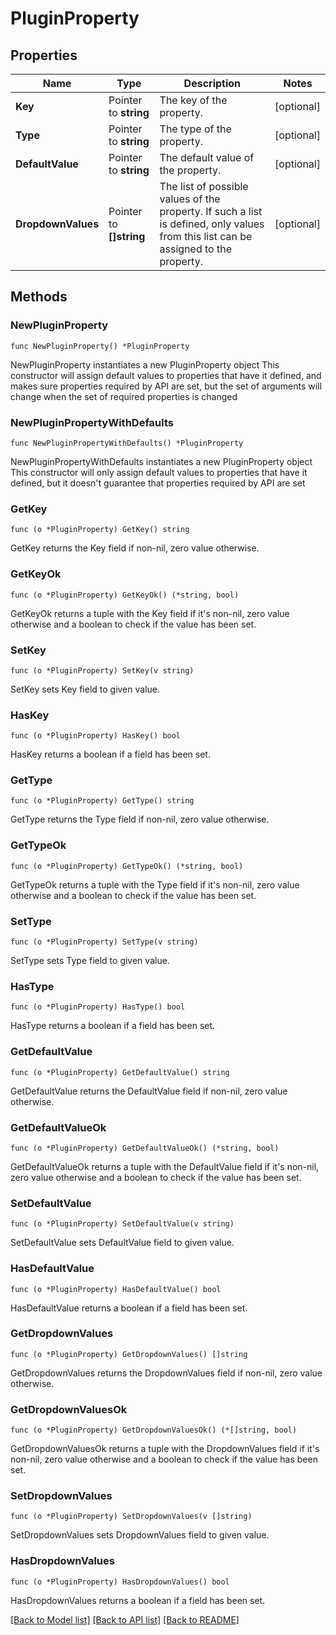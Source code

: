 # PluginProperty

## Properties

Name | Type | Description | Notes
------------ | ------------- | ------------- | -------------
**Key** | Pointer to **string** | The key of the property. | [optional] 
**Type** | Pointer to **string** | The type of the property. | [optional] 
**DefaultValue** | Pointer to **string** | The default value of the property. | [optional] 
**DropdownValues** | Pointer to **[]string** | The list of possible values of the property.    If such a list is defined, only values from this list can be assigned to the property. | [optional] 

## Methods

### NewPluginProperty

`func NewPluginProperty() *PluginProperty`

NewPluginProperty instantiates a new PluginProperty object
This constructor will assign default values to properties that have it defined,
and makes sure properties required by API are set, but the set of arguments
will change when the set of required properties is changed

### NewPluginPropertyWithDefaults

`func NewPluginPropertyWithDefaults() *PluginProperty`

NewPluginPropertyWithDefaults instantiates a new PluginProperty object
This constructor will only assign default values to properties that have it defined,
but it doesn't guarantee that properties required by API are set

### GetKey

`func (o *PluginProperty) GetKey() string`

GetKey returns the Key field if non-nil, zero value otherwise.

### GetKeyOk

`func (o *PluginProperty) GetKeyOk() (*string, bool)`

GetKeyOk returns a tuple with the Key field if it's non-nil, zero value otherwise
and a boolean to check if the value has been set.

### SetKey

`func (o *PluginProperty) SetKey(v string)`

SetKey sets Key field to given value.

### HasKey

`func (o *PluginProperty) HasKey() bool`

HasKey returns a boolean if a field has been set.

### GetType

`func (o *PluginProperty) GetType() string`

GetType returns the Type field if non-nil, zero value otherwise.

### GetTypeOk

`func (o *PluginProperty) GetTypeOk() (*string, bool)`

GetTypeOk returns a tuple with the Type field if it's non-nil, zero value otherwise
and a boolean to check if the value has been set.

### SetType

`func (o *PluginProperty) SetType(v string)`

SetType sets Type field to given value.

### HasType

`func (o *PluginProperty) HasType() bool`

HasType returns a boolean if a field has been set.

### GetDefaultValue

`func (o *PluginProperty) GetDefaultValue() string`

GetDefaultValue returns the DefaultValue field if non-nil, zero value otherwise.

### GetDefaultValueOk

`func (o *PluginProperty) GetDefaultValueOk() (*string, bool)`

GetDefaultValueOk returns a tuple with the DefaultValue field if it's non-nil, zero value otherwise
and a boolean to check if the value has been set.

### SetDefaultValue

`func (o *PluginProperty) SetDefaultValue(v string)`

SetDefaultValue sets DefaultValue field to given value.

### HasDefaultValue

`func (o *PluginProperty) HasDefaultValue() bool`

HasDefaultValue returns a boolean if a field has been set.

### GetDropdownValues

`func (o *PluginProperty) GetDropdownValues() []string`

GetDropdownValues returns the DropdownValues field if non-nil, zero value otherwise.

### GetDropdownValuesOk

`func (o *PluginProperty) GetDropdownValuesOk() (*[]string, bool)`

GetDropdownValuesOk returns a tuple with the DropdownValues field if it's non-nil, zero value otherwise
and a boolean to check if the value has been set.

### SetDropdownValues

`func (o *PluginProperty) SetDropdownValues(v []string)`

SetDropdownValues sets DropdownValues field to given value.

### HasDropdownValues

`func (o *PluginProperty) HasDropdownValues() bool`

HasDropdownValues returns a boolean if a field has been set.


[[Back to Model list]](../README.md#documentation-for-models) [[Back to API list]](../README.md#documentation-for-api-endpoints) [[Back to README]](../README.md)


